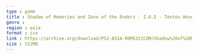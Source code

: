 ```yaml
---
type : game
title : Shadow of Memories and Zone of the Enders - Z.O.E - Tentou Houei-you Movie-ban (Japan)
genre : 
region : asia
format : iso
link : https://archive.org/download/PS2-ASIA-ROMS321COM/Shadow%20of%20Memories%20%26%20Zone%20of%20the%20Enders%20-%20Z.O.E%20-%20Tentou%20Houei-you%20Movie-ban%20%28Japan%29.7z
size : 522MB
---
```

